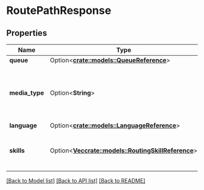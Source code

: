 # RoutePathResponse

## Properties

Name | Type | Description | Notes
------------ | ------------- | ------------- | -------------
**queue** | Option<[**crate::models::QueueReference**](QueueReference.md)> |  | [optional]
**media_type** | Option<**String**> | The media type of the given queue associated with the route path | [optional]
**language** | Option<[**crate::models::LanguageReference**](LanguageReference.md)> |  | [optional]
**skills** | Option<[**Vec<crate::models::RoutingSkillReference>**](RoutingSkillReference.md)> | The set of skills associated with the route path | [optional]

[[Back to Model list]](../README.md#documentation-for-models) [[Back to API list]](../README.md#documentation-for-api-endpoints) [[Back to README]](../README.md)


